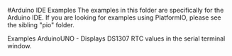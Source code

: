 #Arduino IDE Examples
The examples in this folder are specifically for the Arduino IDE. If you are looking for examples using PlatformIO, please see the sibling "pio" folder.

Examples
ArduinoUNO - Displays DS1307 RTC values in the serial terminal window.
 
